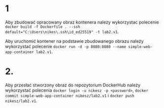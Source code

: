 # 1

Aby zbudować opracowany obraz kontenera nalezy wykorzystac polecenie ```docker build -f Dockerfile . --ssh default="C:\Users\nikes\.ssh\id_ed25519" -t lab2.v1```.

Aby uruchomić kontener na podstawie zbudowanego obrazu należy wykorzystać polecenie ```docker run -d -p 8080:8080 --name simple-web-app-container lab2.v1```.

# 2. 

Aby przesłać stworzony obraz do repozytorium DockerHub należy wykorzystać polecenia ```docker login -u nikesz -p <password>```, ```docker commit simple-web-app-container nikesz/lab2.v1``` i ```docker push nikesz/lab2.v1```.